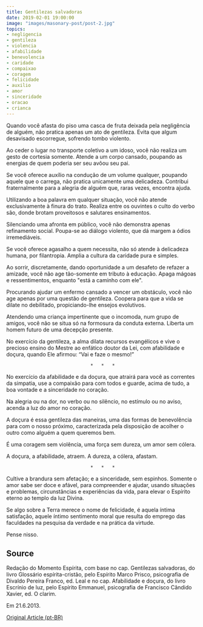 ```yaml
---
title: Gentilezas salvadoras
date: 2019-02-01 19:00:00
image: "images/masonary-post/post-2.jpg"
topics: 
- negligencia
- gentileza
- violencia
- afabilidade
- benevolencia
- caridade
- compaixao
- coragem
- felicidade
- auxilio
- amor
- sinceridade
- oracao
- crianca
---
```



Quando você afasta do piso uma casca de fruta deixada pela negligência de
alguém, não pratica apenas um ato de gentileza. Evita que algum desavisado
escorregue, sofrendo tombo violento.

Ao ceder o lugar no transporte coletivo a um idoso, você não realiza um gesto
de cortesia somente. Atende a um corpo cansado, poupando as energias de quem
poderia ser seu avôou seu pai.

Se você oferece auxílio na condução de um volume qualquer, poupando aquele que
o carrega, não pratica unicamente uma delicadeza. Contribui fraternalmente para
a alegria de alguém que, raras vezes, encontra ajuda.

Utilizando a boa palavra em qualquer situação, você não atende exclusivamente à
finura do trato. Realiza entre os ouvintes o culto do verbo são, donde brotam
proveitosos e salutares ensinamentos.

Silenciando uma afronta em público, você não demonstra apenas refinamento
social. Poupa-se ao diálogo violento, que dá margem a ódios irremediáveis.

Se você oferece agasalho a quem necessita, não só atende à delicadeza humana,
por filantropia. Amplia a cultura da caridade pura e simples.

Ao sorrir, discretamente, dando oportunidade a um desafeto de refazer a
amizade, você não age tão-somente em tributo à educação. Apaga mágoas e
ressentimentos, enquanto "está a caminho com ele".

Procurando ajudar um enfermo cansado a vencer um obstáculo, você não age apenas
por uma questão de gentileza. Coopera para que a vida se dilate no debilitado,
propiciando-lhe ensejos evolutivos.

Atendendo uma criança impertinente que o incomoda, num grupo de amigos, você
não se situa só na formosura da conduta externa. Liberta um homem futuro de uma
decepção presente.

No exercício da gentileza, a alma dilata recursos evangélicos e vive o precioso
ensino do Mestre ao enfático doutor da Lei, com afabilidade e doçura, quando
Ele afirmou: “Vai e faze o mesmo!”

                                   *   *   *

No exercício da afabilidade e da doçura, que atrairá para você as correntes da
simpatia, use a compaixão para com todos e guarde, acima de tudo, a boa vontade
e a sinceridade no coração.

Na alegria ou na dor, no verbo ou no silêncio, no estímulo ou no aviso, acenda
a luz do amor no coração.

A doçura é essa gentileza das maneiras, uma das formas de benevolência para com
o nosso próximo, caracterizada pela disposição de acolher o outro como alguém a
quem queremos bem.

É uma coragem sem violência, uma força sem dureza, um amor sem cólera.

A doçura, a afabilidade, atraem. A dureza, a cólera, afastam.

                                   *   *   *

Cultive a brandura sem afetação; e a sinceridade, sem espinhos. Somente o amor
sabe ser doce e afável, para compreender e ajudar, usando situações e
problemas, circunstâncias e experiências da vida, para elevar o Espírito eterno
ao templo da luz Divina.

Se algo sobre a Terra merece o nome de felicidade, é aquela íntima satisfação,
aquele íntimo sentimento moral que resulta do emprego das faculdades na
pesquisa da verdade e na prática da virtude.

Pense nisso.


## Source
Redação do Momento Espírita, com base no cap. Gentilezas
salvadoras, do livro Glossário espírita-cristão, pelo Espírito
Marco Prisco, psicografia de Divaldo Pereira Franco, ed. Leal
e no cap. Afabilidade e doçura, do livro Escrínio de luz, pelo
Espírito Emmanuel, psicografia de Francisco Cândido Xavier,
ed. O clarim.

Em 21.6.2013. 


[Original Article (pt-BR)](http://momento.com.br/pt/ler_texto.php?id=3855)
